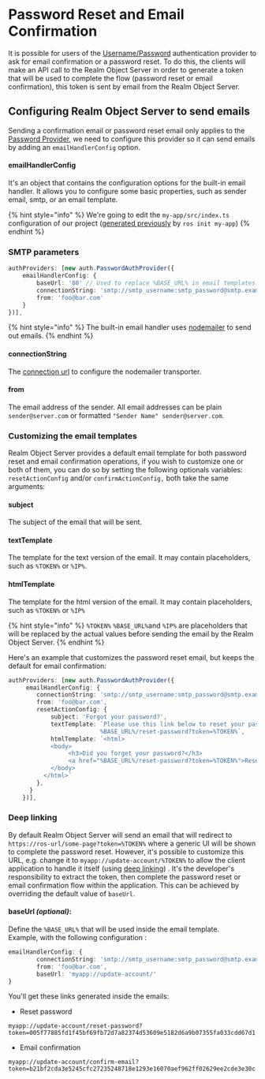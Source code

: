 # Password Reset and Email Confirmation

It is possible for users of the [Username/Password](https://docs.realm.io/platform/~/edit/drafts/-LAsnHmaA1RnER9TsPEx/v/3.x/self-hosted/customize/authentication/username-password) authentication provider to ask for email confirmation or a password reset. To do this, the clients will make an API call to the Realm Object Server in order to generate a token that will be used to complete the flow \(password reset or email confirmation\), this token is sent by email from the Realm Object Server. 

## Configuring Realm Object Server to send emails

Sending a confirmation email or password reset email only applies to the [Password Provider](https://docs.realm.io/platform/~/edit/drafts/-LAsnHmaA1RnER9TsPEx/v/3.x/self-hosted/customize/authentication/username-password), we need to configure this provider so it can send emails by adding an `emailHandlerConfig` option.

#### emailHandlerConfig

It's an object that contains the configuration options for the built-in email handler. It allows  you to configure some basic properties, such as sender email, smtp, or an email template.

{% hint style="info" %}
We're going to edit the `my-app/src/index.ts` configuration of our project \([generated previously](https://docs.realm.io/platform/self-hosted/running-the-server) by `ros init my-app`\)
{% endhint %}

### SMTP parameters

```typescript
authProviders: [new auth.PasswordAuthProvider({
    emailHandlerConfig: {
        baseUrl: '80' // Used to replace %BASE_URL% in email templates
        connectionString: 'smtp://smtp_username:smtp_password@smtp.example.com',
        from: 'foo@bar.com'
    }
})],
```

{% hint style="info" %}
The built-in email handler uses [nodemailer](https://nodemailer.com) to send out emails.
{% endhint %}

#### connectionString

The [connection url](https://nodemailer.com/smtp/) to configure the nodemailer transporter.

#### from

The email address of the sender. All email addresses can be plain `sender@server.com` or formatted `"Sender Name" sender@server.com`.

### Customizing the email templates 

Realm Object Server provides a default email template for both password reset and email confirmation operations, if you wish to customize one or both of them, you can do so by setting the following  optionals variables: `resetActionConfig` and/or `confirmActionConfig,` both take the same arguments:

#### subject

The subject of the email that will be sent.

#### textTemplate

The template for the text version of the email. It may contain placeholders, such as `%TOKEN%` or `%IP%`.

#### htmlTemplate

The template for the html version of the email. It may contain placeholders, such as `%TOKEN%` or `%IP%`

{% hint style="info" %}
`%TOKEN%` `%BASE_URL%`and `%IP%` are placeholders that will be replaced by the actual values before sending the email by the Realm Object Server. 
{% endhint %}

  
Here's an example that customizes the password reset email, but keeps the default for email confirmation:

```typescript
authProviders: [new auth.PasswordAuthProvider({
     emailHandlerConfig: {
        connectionString: 'smtp://smtp_username:smtp_password@smtp.example.com',
        from: 'foo@bar.com',
        resetActionConfig: {
            subject: 'Forgot your password?',
            textTemplate: `Please use this link below to reset your password and access your account.
                          %BASE_URL%/reset-password?token=%TOKEN%`,
            htmlTemplate: `<html>
            <body>
                 <h3>Did you forget your password?</h3>
                 <a href="%BASE_URL%/reset-password?token=%TOKEN%">Reset your password</a>
            </body>
          </html>`
        },
      } 
    })],
```

### Deep linking 

By default Realm Object Server will send an email that will redirect to `https://ros-url/some-page?token=%TOKEN%` where a generic UI will be shown to complete the password reset. However, it's possible to customize this URL,  e.g. change it to `myapp://update-account/%TOKEN%` to allow the client application to handle it itself \(using [deep linking](https://en.wikipedia.org/wiki/Mobile_deep_linking)\) . It's the developer's responsibility to extract the token, then complete the password reset or email confirmation flow within the application. This can be achieved by overriding the default value of `baseUrl`.

#### baseUrl _\(optional\)_:

Define the `%BASE_URL%` that will be used inside the email template.   
Example, with the  following configuration :

```typescript
emailHandlerConfig: {
        connectionString: 'smtp://smtp_username:smtp_password@smtp.example.com',
        from: 'foo@bar.com',
        baseUrl: 'myapp://update-account/'
}
```

You'll get these links generated inside the emails:

* Reset password

```text
myapp://update-account/reset-password?token=005f77885fd1f45bf69fb72d7a82374d53609e5182d6a9b07355fa033cdd67d1
```

* Email confirmation

```text
myapp://update-account/confirm-email?token=b21bf2cda3e5245cfc27235248718e1293e16070aef962ff02629ee2cde3e30c
```



